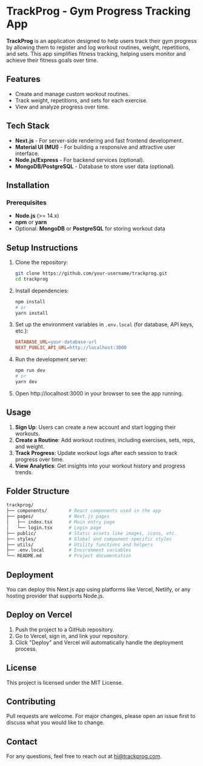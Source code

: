 # TrackProg - Gym Progress Tracking App

**TrackProg** is an application designed to help users track their gym progress by allowing them to register and log workout routines, weight, repetitions, and sets. This app simplifies fitness tracking, helping users monitor and achieve their fitness goals over time.

## Features
- Create and manage custom workout routines.
- Track weight, repetitions, and sets for each exercise.
- View and analyze progress over time.

## Tech Stack
- **Next.js** - For server-side rendering and fast frontend development.
- **Material UI (MUI)** - For building a responsive and attractive user interface.
- **Node.js/Express** - For backend services (optional).
- **MongoDB/PostgreSQL** - Database to store user data (optional).

## Installation

### Prerequisites
- **Node.js** (>= 14.x)
- **npm** or **yarn**
- Optional: **MongoDB** or **PostgreSQL** for storing workout data

## Setup Instructions
1. Clone the repository:
    ```bash Copy code
    git clone https://github.com/your-username/trackprog.git
    cd trackprog
    ```
2. Install dependencies:
    ```bash Copy code
    npm install
    # or
    yarn install
    ```
3. Set up the environment variables in `.env.local` (for database, API keys, etc.):
    ```makefile Copy code
    DATABASE_URL=your-database-url
    NEXT_PUBLIC_API_URL=http://localhost:3000
    ```
4. Run the development server:
    ```bash Copy code
    npm run dev
    # or
    yarn dev
    ```
5. Open http://localhost:3000 in your browser to see the app running.

## Usage
1. **Sign Up**: Users can create a new account and start logging their workouts.
2. **Create a Routine**: Add workout routines, including exercises, sets, reps, and weight.
3. **Track Progress**: Update workout logs after each session to track progress over time.
4. **View Analytics**: Get insights into your workout history and progress trends.

## Folder Structure
```bash Copy code
trackprog/
├── components/        # React components used in the app
├── pages/             # Next.js pages
│   ├── index.tsx      # Main entry page
│   └── login.tsx      # Login page
├── public/            # Static assets like images, icons, etc.
├── styles/            # Global and component-specific styles
├── utils/             # Utility functions and helpers
├── .env.local         # Environment variables
└── README.md          # Project documentation
```
## Deployment
You can deploy this Next.js app using platforms like Vercel, Netlify, or any hosting provider that supports Node.js.

## Deploy on Vercel
1. Push the project to a GitHub repository.
2. Go to Vercel, sign in, and link your repository.
3. Click "Deploy" and Vercel will automatically handle the deployment process.

## License
This project is licensed under the MIT License.

## Contributing
Pull requests are welcome. For major changes, please open an issue first to discuss what you would like to change.

## Contact
For any questions, feel free to reach out at [hi@trackprog.com](emailto:hi@trackprog.com).
